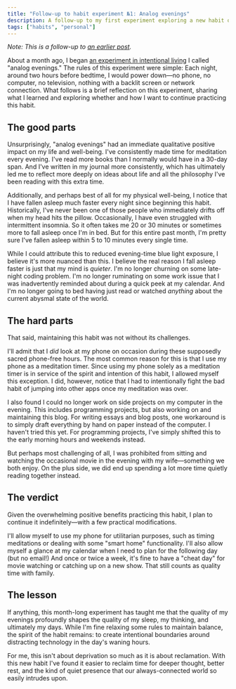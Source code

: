 ```yaml
---
title: "Follow-up to habit experiment №1: Analog evenings"
description: A follow-up to my first experiment exploring a new habit of eschewing electronics and screens in the evening.
tags: ["habits", "personal"]
---
```


_Note: This is a follow-up to [an earlier post](/blog/habit-experiment-1-analog-evenings/)._

About a month ago, I began [an experiment in intentional living](/blog/habit-experiment-1-analog-evenings/) I called "analog evenings." The rules of this experiment were simple: Each night, around two hours before bedtime, I would power down—no phone, no computer, no television, nothing with a backlit screen or network connection. What follows is a brief reflection on this experiment, sharing what I learned and exploring whether and how I want to continue practicing this habit.

## The good parts

Unsurprisingly, "analog evenings" had an immediate qualitative positive impact on my life and well-being. I've consistently made time for meditation every evening. I've read more books than I normally would have in a 30-day span. And I've written in my journal more consistently, which has ultimately led me to reflect more deeply on ideas about life and all the philosophy I've been reading with this extra time.

Additionally, and perhaps best of all for my physical well-being, I notice that I have fallen asleep much faster every night since beginning this habit. Historically, I've never been one of those people who immediately drifts off when my head hits the pillow. Occasionally, I have even struggled with intermittent insomnia. So it often takes me 20 or 30 minutes or sometimes more to fall asleep once I'm in bed. But for this entire past month, I'm pretty sure I've fallen asleep within 5 to 10 minutes every single time.

While I could attribute this to reduced evening-time blue light exposure, I believe it's more nuanced than this. I believe the real reason I fall asleep faster is just that my mind is *quieter*. I'm no longer churning on some late-night coding problem. I'm no longer ruminating on some work issue that I was inadvertently reminded about during a quick peek at my calendar. And I'm no longer going to bed having just read or watched *anything* about the current abysmal state of the world.

## The hard parts

That said, maintaining this habit was not without its challenges. 

I'll admit that I *did* look at my phone on occasion during these supposedly sacred phone-free hours. The most common reason for this is that I use my phone as a meditation timer. Since using my phone solely as a meditation timer is in service of the spirit and intention of this habit, I allowed myself this exception. I did, however, notice that I had to intentionally fight the bad habit of jumping into other apps once my meditation was over.

I also found I could no longer work on side projects on my computer in the evening. This includes programming projects, but also working on and maintaining this blog. For writing essays and blog posts, one workaround is to simply draft everything by hand on paper instead of the computer. I haven't tried this yet. For programming projects, I've simply shifted this to the early morning hours and weekends instead.

But perhaps most challenging of all, I was prohibited from sitting and watching the occasional movie in the evening with my wife—something we both enjoy. On the plus side, we did end up spending a lot more time quietly reading together instead.

## The verdict

Given the overwhelming positive benefits practicing this habit, I plan to continue it indefinitely—with a few practical modifications.

I'll allow myself to use my phone for utilitarian purposes, such as timing meditations or dealing with some "smart home" functionality. I'll also allow myself a glance at my calendar when I need to plan for the following day (but no email!) And once or twice a week, it's fine to have a "cheat day" for movie watching or catching up on a new show. That still counts as quality time with family.

## The lesson

If anything, this month-long experiment has taught me that the quality of my evenings profoundly shapes the quality of my sleep, my thinking, and ultimately my days. While I'm fine relaxing some rules to maintain balance, the spirit of the habit remains: to create intentional boundaries around distracting technology in the day's waning hours. 

For me, this isn't about deprivation so much as it is about reclamation. With this new habit I've found it easier to reclaim time for deeper thought, better rest, and the kind of quiet presence that our always-connected world so easily intrudes upon.